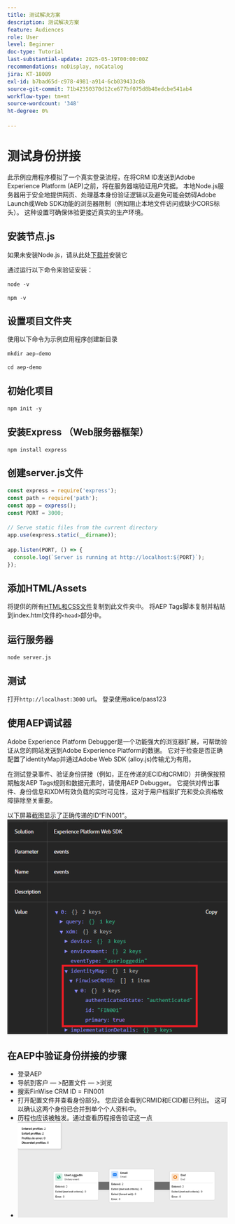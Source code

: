 ```yaml
---
title: 测试解决方案
description: 测试解决方案
feature: Audiences
role: User
level: Beginner
doc-type: Tutorial
last-substantial-update: 2025-05-19T00:00:00Z
recommendations: noDisplay, noCatalog
jira: KT-18089
exl-id: b7bad65d-c978-4981-a914-6cb039433c8b
source-git-commit: 71b42350370d12ce677bf075d8b48edcbe541ab4
workflow-type: tm+mt
source-wordcount: '348'
ht-degree: 0%

---
```


# 测试身份拼接

此示例应用程序模拟了一个真实登录流程，在将CRM ID发送到Adobe Experience Platform (AEP)之前，将在服务器端验证用户凭据。 本地Node.js服务器用于安全地提供网页、处理基本身份验证逻辑以及避免可能会妨碍Adobe Launch或Web SDK功能的浏览器限制（例如阻止本地文件访问或缺少CORS标头）。 这种设置可确保体验更接近真实的生产环境。

## 安装节点.js

如果未安装Node.js，请从此处[下载并](https://nodejs.org/)安装它

通过运行以下命令来验证安装：

`node -v`

`npm -v`

## 设置项目文件夹

使用以下命令为示例应用程序创建新目录

`mkdir aep-demo`

`cd aep-demo`

## 初始化项目

`npm init -y`

## 安装Express （Web服务器框架）

`npm install express`

## 创建server.js文件

```javascript
const express = require('express');
const path = require('path');
const app = express();
const PORT = 3000;

// Serve static files from the current directory
app.use(express.static(__dirname));

app.listen(PORT, () => {
  console.log(`Server is running at http://localhost:${PORT}`);
});
```

## 添加HTML/Assets

将提供的所有[HTML和CSS文件](assets/login-app-files.zip)复制到此文件夹中。 将AEP Tags脚本复制并粘贴到index.html文件的`<head>`部分中。

## 运行服务器

`node server.js`

## 测试

打开`http://localhost:3000` url。 登录使用alice/pass123

## 使用AEP调试器

Adobe Experience Platform Debugger是一个功能强大的浏览器扩展，可帮助验证从您的网站发送到Adobe Experience Platform的数据。 它对于检查是否正确配置了identityMap并通过Adobe Web SDK (alloy.js)传输尤为有用。

在测试登录事件、验证身份拼接（例如，正在传递的ECID和CRMID）并确保按预期触发AEP Tags规则和数据元素时，请使用AEP Debugger。 它提供对传出事件、身份信息和XDM有效负载的实时可见性，这对于用户档案扩充和受众资格故障排除至关重要。

以下屏幕截图显示了正确传递的ID“FIN001”。
![aep-debugger](assets/aep-debugger.png)

## 在AEP中验证身份拼接的步骤

* 登录AEP
* 导航到客户 — >配置文件 — >浏览
* 搜索FinWise CRM ID = FIN001
* 打开配置文件并查看身份部分。 您应该会看到CRMID和ECID都已列出。   这可以确认这两个身份已合并到单个个人资料中。
* 历程也应该被触发。通过查看历程报告验证这一点
* ![历程报告](assets/journey-triggered-report.png)


